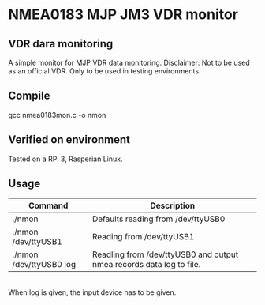 NMEA0183 MJP JM3 VDR monitor
============================

VDR dara monitoring
-------------------
A simple monitor for MJP VDR data monitoring.
Disclaimer: Not to be used as an official VDR. Only to be used in testing environments.

Compile
-------
gcc nmea0183mon.c -o nmon

Verified on environment
-----------------------
Tested on a RPi 3, Rasperian Linux.

Usage
-----
| Command                       | Description |
|-------------------------------|-------------|
| ./nmon			| Defaults reading from /dev/ttyUSB0 |
| ./nmon /dev/ttyUSB1		| Reading from /dev/ttyUSB1 |
| ./nmon /dev/ttyUSB0 log	| Readling from /dev/ttyUSB0 and output nmea records data log to file. |
<br />
When log is given, the input device has to be given.<br />


